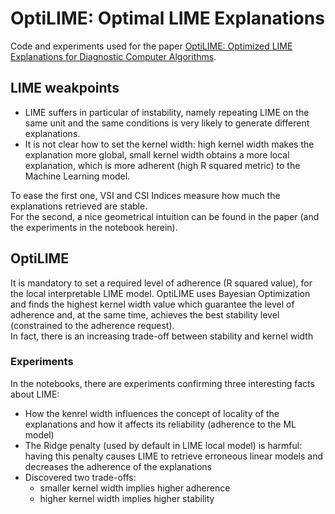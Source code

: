 # OptiLIME: Optimal LIME Explanations

Code and experiments used for the paper [OptiLIME: Optimized LIME Explanations for Diagnostic Computer Algorithms]().

## LIME weakpoints

* LIME suffers in particular of instability, namely repeating LIME on the same unit and the same conditions is very likely to generate different explanations.
* It is not clear how to set the kernel width: high kernel width makes the explanation more global, small kernel width obtains a more local explanation, which is more adherent (high R squared metric) to the Machine Learning model.

To ease the first one, VSI and CSI Indices measure how much the explanations retrieved are stable.  
For the second, a nice geometrical intuition can be found in the paper (and the experiments in the notebook herein).

## OptiLIME

It is mandatory to set a required level of adherence (R squared value), for the local interpretable LIME model. OptiLIME uses Bayesian Optimization and finds the highest kernel width value which guarantee the level of adherence and, at the same time, achieves the best stability level (constrained to the adherence request).  
In fact, there is an increasing trade-off between stability and kernel width   

### Experiments

In the notebooks, there are experiments confirming three interesting facts about  LIME:

* How the kenrel width influences the concept of locality of the explanations and how it affects its reliability (adherence to the ML model)
* The Ridge penalty (used by default in LIME local model) is harmful: having this penalty causes LIME to retrieve erroneous linear models and decreases the adherence of the explanations
* Discovered two trade-offs:
  * smaller kernel width implies higher adherence
  * higher kernel width implies higher stability
